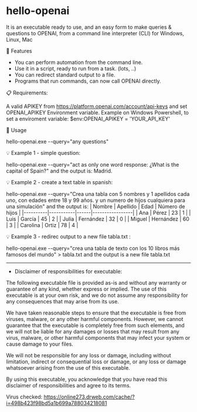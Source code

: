 # hello-openai
It is an executable ready to use, and an easy form to make queries & questions to OPENAI, from a command line interpreter (CLI) for Windows, Linux, Mac

🚀 Features

+ You can perform automation from the command line.
+ Use it in a script, ready to run from a task. (lots, ..)
+ You can redirect standard output to a file.
+ Programs that run commands, can now call OPENAI directly.

📋 Requirements: 

A valid APIKEY from https://platform.openai.com/account/api-keys
and set OPENAI_APIKEY Environment variable. Example on Windows Powershell, to set a enviroment variable: $env:OPENAI_APIKEY = 'YOUR_API_KEY'


🔧 Usage

hello-openai.exe --query="any questions"

💡 Example 1 - simple question:

hello-openai.exe --query="act as only one word response: ¿What is the capital of Spain?"
and the output is:
  Madrid.
  
💡 Example 2 - create a text table in spanish:

hello-openai.exe --query="Crea una tabla con 5 nombres y 1 apellidos cada uno, con edades entre 18 y 99 años. y un numero de hijos cualquiera para una simulación"
and the output is:
| Nombre   | Apellido  | Edad | Número de hijos |
|----------|-----------|------|-----------------|
| Ana      | Pérez     | 23   | 1               |
| Luis     | García    | 45   | 2               |
| Julia    | Fernández | 32   | 0               |
| Miguel   | Hernández | 60   | 3               |
| Carolina | Ortiz     | 78   | 4               |

💡 Example 3 - redirec output to a new file tabla.txt :

hello-openai.exe --query="crea una tabla de texto con los 10 libros más famosos del mundo" > tabla.txt
and the output is a new file tabla.txt

--------------------------------------------------------------------

* Disclaimer of responsibilities for executable:

The following executable file is provided as-is and without any warranty or guarantee of any kind, whether express or implied. The use of this executable is at your own risk, and we do not assume any responsibility for any consequences that may arise from its use.

We have taken reasonable steps to ensure that the executable is free from viruses, malware, or any other harmful components. However, we cannot guarantee that the executable is completely free from such elements, and we will not be liable for any damages or losses that may result from any virus, malware, or other harmful components that may infect your system or cause damage to your files.

We will not be responsible for any loss or damage, including without limitation, indirect or consequential loss or damage, or any loss or damage whatsoever arising from the use of this executable.

By using this executable, you acknowledge that you have read this disclaimer of responsibilities and agree to its terms.

Virus checked: https://online273.drweb.com/cache/?i=498b423f98bd5a1b699a788034218081
